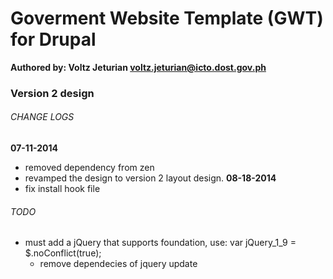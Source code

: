 # Goverment Website Template (GWT) for Drupal
**Authored by: Voltz Jeturian voltz.jeturian@icto.dost.gov.ph**

### Version 2 design

###### CHANGE LOGS
**07-11-2014**
- removed dependency from zen
- revamped the design to version 2 layout design.
**08-18-2014**
- fix install hook file

###### TODO
- must add a jQuery that supports foundation, use: var jQuery_1_9 = $.noConflict(true);
  - remove dependecies of jquery update
